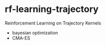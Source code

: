 # rf-learning-trajectory

Reinforcement Learning on Trajectory Kernels

- bayesian optimization
- CMA-ES
